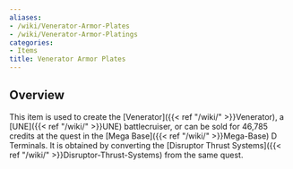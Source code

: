 ```yaml
---
aliases:
- /wiki/Venerator-Armor-Plates
- /wiki/Venerator-Armor-Platings
categories:
- Items
title: Venerator Armor Plates
---
```


## Overview

This item is used to create the [Venerator]({{< ref "/wiki/" >}}Venerator), a [UNE]({{< ref "/wiki/" >}}UNE) battlecruiser, or can be sold for 46,785 credits at the quest in the [Mega Base]({{< ref "/wiki/" >}}Mega-Base) D Terminals. It is obtained by converting the [Disruptor Thrust Systems]({{< ref "/wiki/" >}}Disruptor-Thrust-Systems) from the same quest.